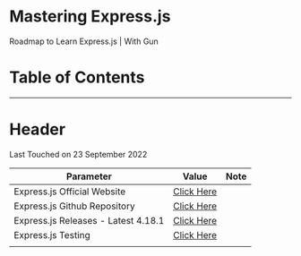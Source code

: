 # Mastering Express.js
Roadmap to Learn Express.js | With Gun



# Table of Contents



---



# Header

Last Touched on 23 September 2022

| Parameter                           | Value                                                        | Note |
| ----------------------------------- | ------------------------------------------------------------ | ---- |
| Express.js Official Website         | [Click Here](https://expressjs.com/)                         |      |
| Express.js Github Repository        | [Click Here](https://github.com/expressjs/express)           |      |
| Express.js Releases - Latest 4.18.1 | [Click Here](https://github.com/expressjs/express/releases)  |      |
| Express.js Testing                  | [Click Here](https://github.com/expressjs/express/tree/master/test) |      |
|                                     |                                                              |      |

